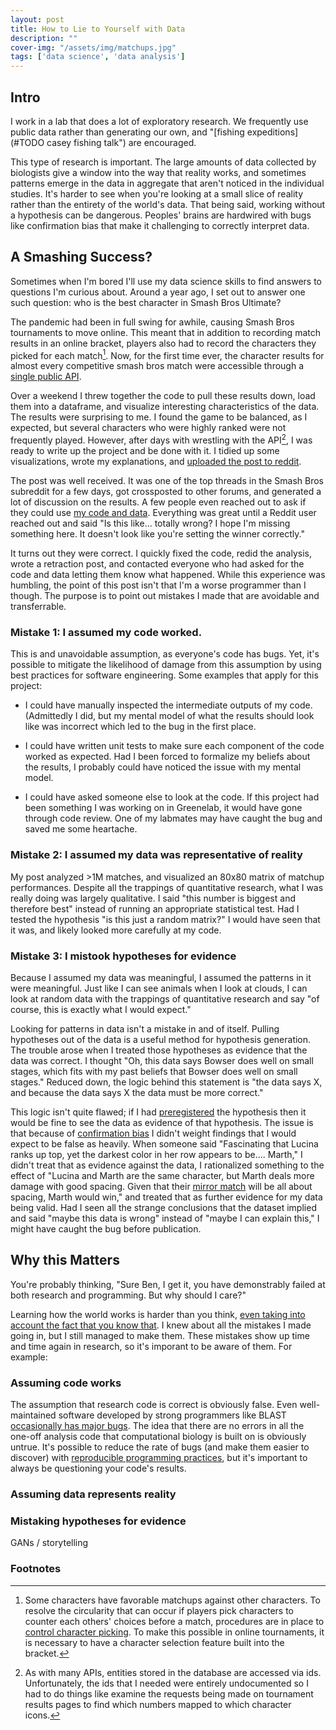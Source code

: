 ```yaml
---
layout: post
title: How to Lie to Yourself with Data
description: ""
cover-img: "/assets/img/matchups.jpg"
tags: ['data science', 'data analysis']
---
```

## Intro
I work in a lab that does a lot of exploratory research.
We frequently use public data rather than generating our own, and "[fishing expeditions](#TODO casey fishing talk") are encouraged.

This type of research is important.
The large amounts of data collected by biologists give a window into the way that reality works, and sometimes patterns emerge in the data in aggregate that aren't noticed in the individual studies.
It's harder to see when you're looking at a small slice of reality rather than the entirety of the world's data.
That being said, working without a hypothesis can be dangerous. Peoples' brains are hardwired with bugs like confirmation bias that make it challenging to correctly interpret data.

## A Smashing Success?
Sometimes when I'm bored I'll use my data science skills to find answers to questions I'm curious about.
Around a year ago, I set out to answer one such question: who is the best character in Smash Bros Ultimate?

The pandemic had been in full swing for awhile, causing Smash Bros tournaments to move online.
This meant that in addition to recording match results in an online bracket, players also had to record the characters they picked for each match[^striking].
Now, for the first time ever, the character results for almost every competitive smash bros match were accessible through a [single public API](https://developer.smash.gg/docs/intro/).

Over a weekend I threw together the code to pull these results down, load them into a dataframe, and visualize interesting characteristics of the data.
The results were surprising to me.
I found the game to be balanced, as I expected, but several characters who were highly ranked were not frequently played.
However, after days with wrestling with the API[^API], I was ready to write up the project and be done with it.
I tidied up some visualizations, wrote my explanations, and [uploaded the post to reddit](#TODO).

The post was well received.
It was one of the top threads in the Smash Bros subreddit for a few days, got crossposted to other forums, and generated a lot of discussion on the results.
A few people even reached out to ask if they could use [my code and data](#TODO).
Everything was great until a Reddit user reached out and said "Is this like... totally wrong? I hope I'm missing something here. It doesn't look like you're setting the winner correctly."

It turns out they were correct. 
I quickly fixed the code, redid the analysis, wrote a retraction post, and contacted everyone who had asked for the code and data letting them know what happened.
While this experience was humbling, the point of this post isn't that I'm a worse programmer than I though.
The purpose is to point out mistakes I made that are avoidable and transferrable.

### Mistake 1: I assumed my code worked.
This is and unavoidable assumption, as everyone's code has bugs.
Yet, it's possible to mitigate the likelihood of damage from this assumption by using best practices for software engineering.
Some examples that apply for this project:

- I could have manually inspected the intermediate outputs of my code.
(Admittedly I did, but my mental model of what the results should look like was incorrect which led to the bug in the first place.

- I could have written unit tests to make sure each component of the code worked as expected.
Had I been forced to formalize my beliefs about the results, I probably could have noticed the issue with my mental model.

- I could have asked someone else to look at the code.
If this project had been something I was working on in Greenelab, it would have gone through code review.
One of my labmates may have caught the bug and saved me some heartache.

### Mistake 2: I assumed my data was representative of reality
My post analyzed >1M matches, and visualized an 80x80 matrix of matchup performances.
Despite all the trappings of quantitative research, what I was really doing was largely qualitative.
I said "this number is biggest and therefore best" instead of running an appropriate statistical test.
Had I tested the hypothesis "is this just a random matrix?" I would have seen that it was, and likely looked more carefully at my code.

### Mistake 3: I mistook hypotheses for evidence
Because I assumed my data was meaningful, I assumed the patterns in it were meaningful.
Just like I can see animals when I look at clouds, I can look at random data with the trappings of quantitative research and say "of course, this is exactly what I would expect."

Looking for patterns in data isn't a mistake in and of itself.
Pulling hypotheses out of the data is a useful method for hypothesis generation.
The trouble arose when I treated those hypotheses as evidence that the data was correct. 
I thought "Oh, this data says Bowser does well on small stages, which fits with my past beliefs that Bowser does well on small stages."
Reduced down, the logic behind this statement is "the data says X, and because the data says X the data must be more correct."

This logic isn't quite flawed; if I had [preregistered](#TODO) the hypothesis then it would be fine to see the data as evidence of that hypothesis.
The issue is that because of [confirmation bias](#TODO) I didn't weight findings that I would expect to be false as heavily.
When someone said "Fascinating that Lucina ranks up top, yet the darkest color in her row appears to be.... Marth," I didn't treat that as evidence against the data, I rationalized something to the effect of "Lucina and Marth are the same character, but Marth deals more damage with good spacing. Given that their [mirror match](#TODO) will be all about spacing, Marth would win," and treated that as further evidence for my data being valid.
Had I seen all the strange conclusions that the dataset implied and said "maybe this data is wrong" instead of "maybe I can explain this," I might have caught the bug before publication.

## Why this Matters
You're probably thinking, "Sure Ben, I get it, you have demonstrably failed at both research and programming. But why should I care?"

Learning how the world works is harder than you think, [even taking into account the fact that you know that](https://en.wikipedia.org/wiki/Hofstadter%27s_law).
I knew about all the mistakes I made going in, but I still managed to make them.
These mistakes show up time and time again in research, so it's imporant to be aware of them.
For example:

### Assuming code works
The assumption that research code is correct is obviously false. 
Even well-maintained software developed by strong programmers like BLAST [occasionally has major bugs](https://academic.oup.com/bioinformatics/article/35/9/1613/5106166).
The idea that there are no errors in all the one-off analysis code that computational biology is built on is obviously untrue.
It's possible to reduce the rate of bugs (and make them easier to discover) with [reproducible programming practices](/2020-06-16-mustdo/), but it's important to always be questioning your code's results.

### Assuming data represents reality


### Mistaking hypotheses for evidence
GANs / storytelling




### Footnotes
[^striking]: Some characters have favorable matchups against other characters. To resolve the circularity that can occur if players pick characters to counter each others' choices before a match, procedures are in place to [control character picking](https://www.reddit.com/r/smashbros/comments/1yt0ks/rules_for_character_picking_and_counter_picking/cfnhizf?utm_source=share&utm_medium=web2x&context=3). To make this possible in online tournaments, it is necessary to have a character selection feature built into the bracket.
[^API]: As with many APIs, entities stored in the database are accessed via ids. Unfortunately, the ids that I needed were entirely undocumented so I had to do things like examine the requests being made on tournament results pages to find which numbers mapped to which character icons.
